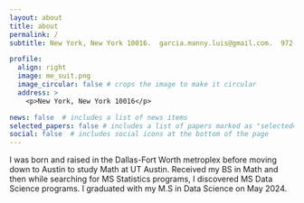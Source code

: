 ```yaml
---
layout: about
title: about
permalink: /
subtitle: New York, New York 10016.  garcia.manny.luis@gmail.com.  972-730-5025

profile:
  align: right
  image: me_suit.png
  image_circular: false # crops the image to make it circular
  address: >
    <p>New York, New York 10016</p>

news: false  # includes a list of news items
selected_papers: false # includes a list of papers marked as "selected={true}"
social: false  # includes social icons at the bottom of the page
---
```


<!--
Write your biography here. Tell the world about yourself.
-->
I was born and raised in the Dallas-Fort Worth metroplex before moving down to Austin to study Math at UT Austin. Received my BS in Math and then while searching for MS Statistics programs, I discovered MS Data Science programs. I graduated with my M.S in Data Science on May 2024.

<!---
# Link to your favorite [subreddit](http://reddit.com). You can put a picture in, too. The code is already in, just name your picture `prof_pic.jpg` and put it in the `img/` folder.

#Put your address / P.O. box / other info right below your picture. You can also disable any these #elements by editing `profile` property of the YAML header of your `_pages/about.md`. Edit #`_bibliography/papers.bib` and Jekyll will render your [publications page](/al-folio/publications/) #automatically.
 
#Link to your social media connections, too. This theme is set up to use [Font Awesome #icons](http://fortawesome.github.io/Font-Awesome/) and #[Academicons](https://jpswalsh.github.io/academicons/), like the ones below. Add your Facebook, #Twitter, LinkedIn, Google Scholar, or just disable all of them.
--->